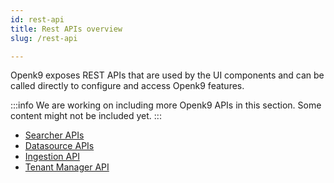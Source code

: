 ```yaml
---
id: rest-api
title: Rest APIs overview
slug: /rest-api

---
```


Openk9 exposes REST APIs that are used by the UI components and
can be called directly to configure and access Openk9 features.

:::info
We are working on including more Openk9 APIs in this section.
Some content might not be included yet.
:::


- [Searcher APIs](api/searcher-api)
- [Datasource APIs](api/datasource-api)
- [Ingestion API](api/ingestion-api)
- [Tenant Manager API](api/tenant-manager-api)
